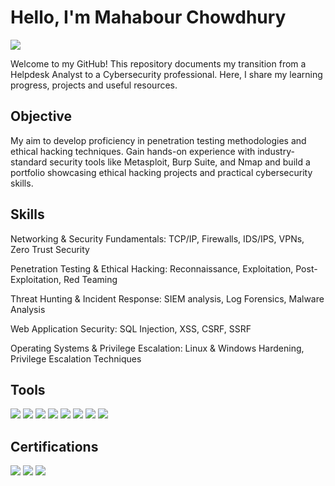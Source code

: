 # Hello, I'm Mahabour Chowdhury
<a href="https://www.linkedin.com/in/mahabobur-chowdhury-918588a1/?trk=opento_sprofile_topcard"><img src="https://img.shields.io/badge/-LinkedIn-0072b1?&style=for-the-badge&logo=linkedin&logoColor=white" /></a>

Welcome to my GitHub! This repository documents my transition from a Helpdesk Analyst to a Cybersecurity professional. Here, I share my learning progress, projects and useful resources.

## Objective

My aim to develop proficiency in penetration testing methodologies and ethical hacking techniques. Gain hands-on experience with industry-standard security tools like Metasploit, Burp Suite, and Nmap and build a portfolio showcasing ethical hacking projects and practical cybersecurity skills.

## Skills

Networking & Security Fundamentals: TCP/IP, Firewalls, IDS/IPS, VPNs, Zero Trust Security

Penetration Testing & Ethical Hacking: Reconnaissance, Exploitation, Post-Exploitation, Red Teaming

Threat Hunting & Incident Response: SIEM analysis, Log Forensics, Malware Analysis

Web Application Security: SQL Injection, XSS, CSRF, SSRF

Operating Systems & Privilege Escalation: Linux & Windows Hardening, Privilege Escalation Techniques

## Tools

<div>
    <img src="https://img.shields.io/badge/-Kali%20Linux-557C94?&style=for-the-badge&logo=Kali-Linux&logoColor=white" />
    <img src="https://img.shields.io/badge/-Splunk-000000?&style=for-the-badge&logo=Splunk&logoColor=white" />
    <img src="https://img.shields.io/badge/-Wireshark-1679A7?&style=for-the-badge&logo=Wireshark&logoColor=white" />
    <img src="https://img.shields.io/badge/-Nmap-004A80?&style=for-the-badge&logo=Nmap&logoColor=white" />
    <img src="https://img.shields.io/badge/-Burp%20Suite-FF7139?&style=for-the-badge&logo=Burp%20Suite&logoColor=white" />
    <img src="https://img.shields.io/badge/-Metasploit-0277BD?&style=for-the-badge&logo=Metasploit&logoColor=white" />
    <img src="https://img.shields.io/badge/-John%20the%20Ripper-AA0000?&style=for-the-badge&logo=John-The-Ripper&logoColor=white" />
    <img src="https://img.shields.io/badge/-Hydra-25A55F?&style=for-the-badge&logo=GNU&logoColor=white" />
</div>

## Certifications
<div>
    <img src="https://img.shields.io/badge/-TryHackMe%20Jr%20Penetration%20Tester-5A0FC8?&style=for-the-badge&logo=TryHackMe&logoColor=white" />
    <img src="https://img.shields.io/badge/-CySA%2B-2F8D46?&style=for-the-badge&logo=CompTIA&logoColor=white" />
    <img src="https://img.shields.io/badge/-A%2B-4D4D4D?&style=for-the-badge&logo=CompTIA&logoColor=white" />
</div>


